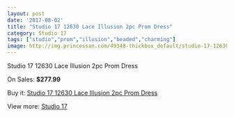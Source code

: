 ```yaml
---
layout: post
date: '2017-08-02'
title: "Studio 17 12630 Lace Illusion 2pc Prom Dress"
category: Studio 17
tags: ["studio","prom","illusion","beaded","charming"]
image: http://img.princessan.com/49348-thickbox_default/studio-17-12630-lace-illusion-2pc-prom-dress.jpg
---
```

Studio 17 12630 Lace Illusion 2pc Prom Dress

On Sales: **$277.99**
<a href="https://www.princessan.com/en/studio-17/22292-studio-17-12630-lace-illusion-2pc-prom-dress.html"><amp-img layout="responsive" width="600" height="600" src="//img.princessan.com/49348-thickbox_default/studio-17-12630-lace-illusion-2pc-prom-dress.jpg" alt="Studio 17 12630 Lace Illusion 2pc Prom Dress 0" /></a>
<a href="https://www.princessan.com/en/studio-17/22292-studio-17-12630-lace-illusion-2pc-prom-dress.html"><amp-img layout="responsive" width="600" height="600" src="//img.princessan.com/49351-thickbox_default/studio-17-12630-lace-illusion-2pc-prom-dress.jpg" alt="Studio 17 12630 Lace Illusion 2pc Prom Dress 1" /></a>
<a href="https://www.princessan.com/en/studio-17/22292-studio-17-12630-lace-illusion-2pc-prom-dress.html"><amp-img layout="responsive" width="600" height="600" src="//img.princessan.com/49350-thickbox_default/studio-17-12630-lace-illusion-2pc-prom-dress.jpg" alt="Studio 17 12630 Lace Illusion 2pc Prom Dress 2" /></a>
<a href="https://www.princessan.com/en/studio-17/22292-studio-17-12630-lace-illusion-2pc-prom-dress.html"><amp-img layout="responsive" width="600" height="600" src="//img.princessan.com/49349-thickbox_default/studio-17-12630-lace-illusion-2pc-prom-dress.jpg" alt="Studio 17 12630 Lace Illusion 2pc Prom Dress 3" /></a>

Buy it: [Studio 17 12630 Lace Illusion 2pc Prom Dress](https://www.princessan.com/en/studio-17/22292-studio-17-12630-lace-illusion-2pc-prom-dress.html "Studio 17 12630 Lace Illusion 2pc Prom Dress")

View more: [Studio 17](https://www.princessan.com/en/62-studio-17 "Studio 17")